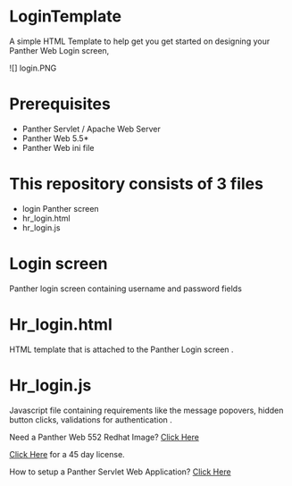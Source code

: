 # LoginTemplate
A simple HTML Template to help get you get started on designing your Panther Web Login screen,

![] login.PNG

# Prerequisites
  * Panther Servlet / Apache Web Server
  * Panther Web 5.5*
  * Panther Web ini file
  
# This repository consists of 3 files
  * login  Panther screen
  * hr_login.html
  * hr_login.js
  
# Login screen
Panther  login  screen  containing username and password fields

# Hr_login.html
HTML template that is attached to the Panther Login screen .

# Hr_login.js
Javascript file containing requirements like the message popovers, hidden button clicks, validations for authentication .

Need a Panther Web 552 Redhat Image? [Click Here](https://hub.docker.com/r/prolificspanther/pantherweb)

[Click Here](https://www.prolifics.com/panther-trial-license-request) for a 45 day license.

How to setup a Panther Servlet Web Application? [Click Here](https://github.com/ProlificsPanther/PantherWeb/releases)
